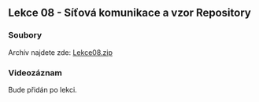 Lekce 08 - Síťová komunikace a vzor Repository
----------------------------------------------

### Soubory

Archív najdete zde: [Lekce08.zip](/data/20201-podzim/java-2-brno/Java-Training--Projects--Java-2--Lekce08.zip)

### Videozáznam

Bude přidán po lekci.
